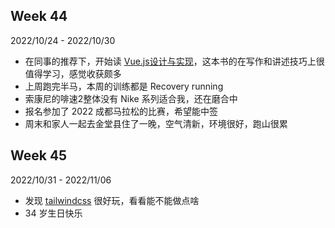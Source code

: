 ## Week 44 
2022/10/24 - 2022/10/30

- 在同事的推荐下，开始读 [Vue.js设计与实现](https://weread.qq.com/web/bookDetail/c5c32170813ab7177g0181ae)，这本书的在写作和讲述技巧上很值得学习，感觉收获颇多
- 上周跑完半马，本周的训练都是 Recovery running
- 索康尼的啡速2整体没有 Nike 系列适合我，还在磨合中
- 报名参加了 2022 成都马拉松的比赛，希望能中签
- 周末和家人一起去金堂县住了一晚，空气清新，环境很好，跑山很累

## Week 45
2022/10/31 - 2022/11/06

- 发现 [tailwindcss](https://tailwindcss.com/) 很好玩，看看能不能做点啥
- 34 岁生日快乐
